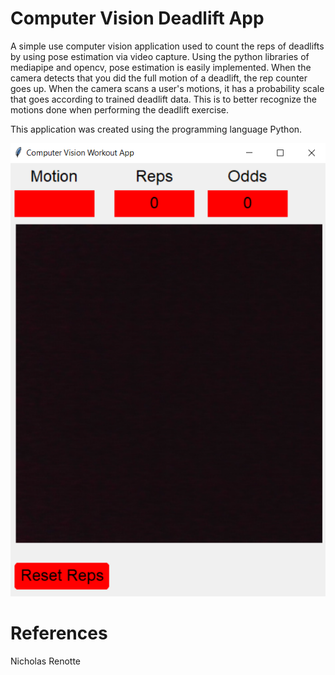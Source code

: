 # Computer Vision Deadlift App

A simple use computer vision application used to count the reps of deadlifts by using pose estimation via video capture. Using the python libraries of mediapipe and opencv, pose estimation is easily implemented. When the camera detects that you did the full motion of a deadlift, the rep counter goes up. When the camera scans a user's motions, it has a probability scale that goes according to trained deadlift data. This is to better recognize the motions done when performing the deadlift exercise. 

This application was created using the programming language Python.

![Screenshot](images/img.PNG)

# References 
Nicholas Renotte
